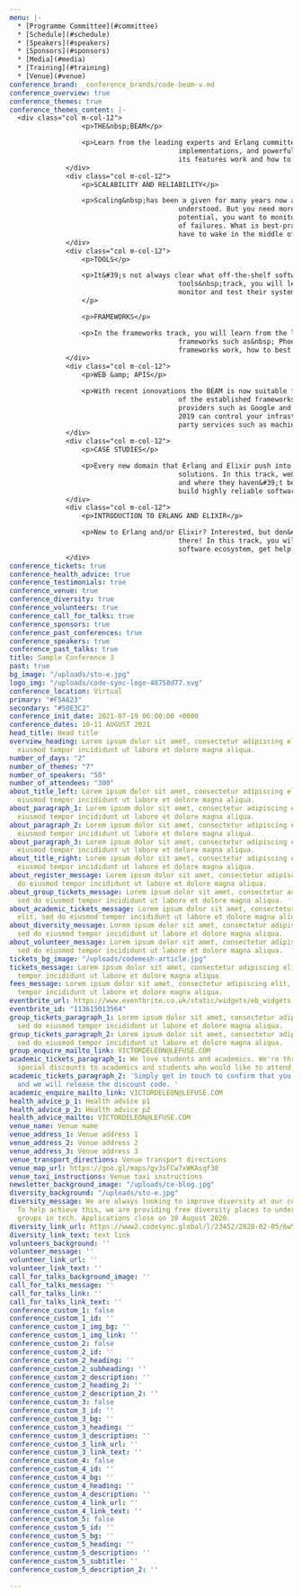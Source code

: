 ```yaml
---
menu: |-
  * [Programme Committee](#committee)
  * [Schedule](#schedule)
  * [Speakers](#speakers)
  * [Sponsors](#sponsors)
  * [Media](#media)
  * [Training](#training)
  * [Venue](#venue)
conference_brand: _conference_brands/code-beam-v.md
conference_overview: true
conference_themes: true
conference_themes_content: |-
  <div class="col m-col-12">
                  <p>THE&nbsp;BEAM</p>

                  <p>Learn from the leading experts and Erlang committers about new language constructs, VM
                                          implementations, and powerful libraries which form the Erlang eco-system. You will learn how many of
                                          its features work and how to best use them to write fast and efficient code.</p>
              </div>
              <div class="col m-col-12">
                  <p>SCALABILITY AND RELIABILITY</p>

                  <p>Scaling&nbsp;has been a given for many years now and the BEAM supervision concepts are well
                                          understood. But you need more, much more. You want to build distributed clusters of massive
                                          potential, you want to monitor your systems and automatically provision replacement hardware in case
                                          of failures. What is best-practice? What are the big players doing? How do you ensure you don&#39;t
                                          have to wake in the middle of the night?</p>
              </div>
              <div class="col m-col-12">
                  <p>TOOLS</p>

                  <p>It&#39;s not always clear what off-the-shelf software is useful in production-quality systems. In the
                                          tools&nbsp;track, you will learn what existing production systems&#39; maintainers are using to
                                          monitor and test their systems via war stories and experience reports of novice and expert users.
                  </p>

                  <p>FRAMEWORKS</p>

                  <p>In the frameworks track, you will learn from the leading experts and committers about new and leading
                                          frameworks such as&nbsp; Phoenix, MongooseIM, Nerves and RabbitMQ. You will find out how these
                                          frameworks work, how to best use them and where not to use them.</p>
              </div>
              <div class="col m-col-12">
                  <p>WEB &amp; APIS</p>

                  <p>With recent innovations the BEAM is now suitable for rapid web application development and gives any
                                          of the established frameworks a run for their money. Much work has been done to integrate with cloud
                                          providers such as Google and Amazon, and containerisation such as Docker and Kubernetes. The BEAM of
                                          2019 can control your infrastructure, write Google documents, and is ideal for integrating with 3rd
                                          party services such as machine learning, and payment providers.</p>
              </div>
              <div class="col m-col-12">
                  <p>CASE STUDIES</p>

                  <p>Every new domain that Erlang and Elixir push into brings a new class of problems and a new class of
                                          solutions. In this track, we&#39;ll learn from other&#39;s experience, where things have been peachy
                                          and where they haven&#39;t been so much. We&#39;ll all walk away with a more clear idea of how to
                                          build highly reliable software.</p>
              </div>
              <div class="col m-col-12">
                  <p>INTRODUCTION TO ERLANG AND ELIXIR</p>

                  <p>New to Erlang and/or Elixir? Interested, but don&#39;t know quite where to dig in? We&#39;ve all been
                                          there! In this track, you will learn from other&#39;s experience, get a sense of the lay of the
                                          software ecosystem, get help from the community and contribute back for everyone&#39;s benefit.</p>
              </div>
conference_tickets: true
conference_health_advice: true
conference_testimonials: true
conference_venue: true
conference_diversity: true
conference_volunteers: true
conference_call_for_talks: true
conference_sponsors: true
conference_past_conferences: true
conference_speakers: true
conference_past_talks: true
title: Sample Conference 3
past: true
bg_image: "/uploads/sto-e.jpg"
logo_img: "/uploads/code-sync-logo-48758d77.svg"
conference_location: Virtual
primary: "#F5A623"
secondary: "#50E3C2"
conference_init_date: 2021-07-19 06:00:00 +0000
conference_dates: 10-11 AUGUST 2021
head_title: Head title
overview_heading: Lorem ipsum dolor sit amet, consectetur adipiscing elit, sed do
  eiusmod tempor incididunt ut labore et dolore magna aliqua.
number_of_days: "2"
number_of_themes: "7"
number_of_speakers: "50"
number_of_attendees: "300"
about_title_left: Lorem ipsum dolor sit amet, consectetur adipiscing elit, sed do
  eiusmod tempor incididunt ut labore et dolore magna aliqua.
about_paragraph_1: Lorem ipsum dolor sit amet, consectetur adipiscing elit, sed do
  eiusmod tempor incididunt ut labore et dolore magna aliqua.
about_paragraph_2: Lorem ipsum dolor sit amet, consectetur adipiscing elit, sed do
  eiusmod tempor incididunt ut labore et dolore magna aliqua.
about_paragraph_3: Lorem ipsum dolor sit amet, consectetur adipiscing elit, sed do
  eiusmod tempor incididunt ut labore et dolore magna aliqua.
about_title_right: Lorem ipsum dolor sit amet, consectetur adipiscing elit, sed do
  eiusmod tempor incididunt ut labore et dolore magna aliqua.
about_register_message: Lorem ipsum dolor sit amet, consectetur adipiscing elit, sed
  do eiusmod tempor incididunt ut labore et dolore magna aliqua.
about_group_tickets_message: Lorem ipsum dolor sit amet, consectetur adipiscing elit,
  sed do eiusmod tempor incididunt ut labore et dolore magna aliqua.
about_academic_tickets_message: Lorem ipsum dolor sit amet, consectetur adipiscing
  elit, sed do eiusmod tempor incididunt ut labore et dolore magna aliqua.
about_diversity_message: Lorem ipsum dolor sit amet, consectetur adipiscing elit,
  sed do eiusmod tempor incididunt ut labore et dolore magna aliqua.
about_volunteer_message: Lorem ipsum dolor sit amet, consectetur adipiscing elit,
  sed do eiusmod tempor incididunt ut labore et dolore magna aliqua.
tickets_bg_image: "/uploads/codemesh-article.jpg"
tickets_message: Lorem ipsum dolor sit amet, consectetur adipiscing elit, sed do eiusmod
  tempor incididunt ut labore et dolore magna aliqua.
fees_message: Lorem ipsum dolor sit amet, consectetur adipiscing elit, sed do eiusmod
  tempor incididunt ut labore et dolore magna aliqua.
eventbrite_url: https://www.eventbrite.co.uk/static/widgets/eb_widgets.js
eventbrite_id: "113615013564"
group_tickets_paragraph_1: Lorem ipsum dolor sit amet, consectetur adipiscing elit,
  sed do eiusmod tempor incididunt ut labore et dolore magna aliqua.
group_tickets_paragraph_2: Lorem ipsum dolor sit amet, consectetur adipiscing elit,
  sed do eiusmod tempor incididunt ut labore et dolore magna aliqua.
group_enquire_mailto_link: VICTORDELEON@LEFUSE.COM
academic_tickets_paragraph_1: We love students and academics. We're thrilled to offer
  special discounts to academics and students who would like to attend Code BEAM V.
academic_tickets_paragraph_2: 'Simply get in touch to confirm that you''re a student/academic
  and we will release the discount code. '
academic_enquire_mailto_link: VICTORDELEON@LEFUSE.COM
health_advice_p_1: Health advice p1
health_advice_p_2: Health advice p2
health_advice_mailto: VICTORDELEON@LEFUSE.COM
venue_name: Venue name
venue_address_1: Venue address 1
venue_address_2: Venue address 2
venue_address_3: Venue address 3
venue_transport_directions: Venue transport directions
venue_map_url: https://goo.gl/maps/gv3sFCw7xWKAsqf38
venue_taxi_instructions: Venue taxi instructions
newsletter_background_image: "/uploads/ce-blog.jpg"
diversity_background: "/uploads/sto-e.jpg"
diversity_message: We are always looking to improve diversity at our conferences.
  To help achieve this, we are providing free diversity places to under-represented
  groups in tech. Applications close on 30 August 2020.
diversity_link_url: https://www2.codesync.global/l/23452/2020-02-05/6w586v
diversity_link_text: text link
volunteers_background: ''
volunteer_message: ''
volunteer_link_url: ''
volunteer_link_text: ''
call_for_talks_background_image: ''
call_for_talks_message: ''
call_for_talks_link: ''
call_for_talks_link_text: ''
conference_custom_1: false
conference_custom_1_id: ''
conference_custom_1_img_bg: ''
conference_custom_1_img_link: ''
conference_custom_2: false
conference_custom_2_id: ''
conference_custom_2_heading: ''
conference_custom_2_subheading: ''
conference_custom_2_description: ''
conference_custom_2_heading_2: ''
conference_custom_2_description_2: ''
conference_custom_3: false
conference_custom_3_id: ''
conference_custom_3_bg: ''
conference_custom_3_heading: ''
conference_custom_3_description: ''
conference_custom_3_link_url: ''
conference_custom_3_link_text: ''
conference_custom_4: false
conference_custom_4_id: ''
conference_custom_4_bg: ''
conference_custom_4_heading: ''
conference_custom_4_description: ''
conference_custom_4_link_url: ''
conference_custom_4_link_text: ''
conference_custom_5: false
conference_custom_5_id: ''
conference_custom_5_bg: ''
conference_custom_5_heading: ''
conference_custom_5_description: ''
conference_custom_5_subtitle: ''
conference_custom_5_description_2: ''

---
```

